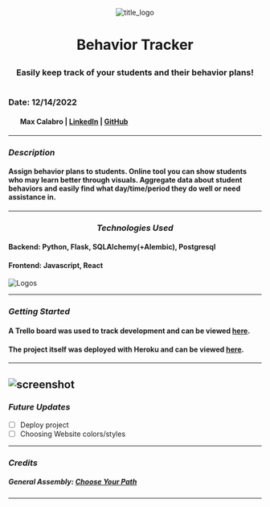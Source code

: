 <p align="center">
  <img src="assets/images/beerbook_logo.svg" alt="title_logo"/>
</p>

# <p align="center"> Behavior Tracker <p>

### <p align="center"> Easily keep track of your students and their behavior plans! <p>

#

### Date: 12/14/2022

#### &nbsp; &nbsp; &nbsp; &nbsp;Max Calabro | [LinkedIn](https://www.linkedin.com/in/max-calabro) | [GitHub](https://github.com/max-calabro)

---

### **_Description_**

#### Assign behavior plans to students. Online tool you can show students who may learn better through visuals. Aggregate data about student behaviors and easily find what day/time/period they do well or need assistance in.

---

### <p align="center">**_Technologies Used_**<p>

#### Backend: Python, Flask, SQLAlchemy(+Alembic), Postgresql

#### Frontend: Javascript, React

![Logos](assets/images/BeerBook_Logos_for_README.png)

---

### **_Getting Started_**

#### A Trello board was used to track development and can be viewed [here](https://trello.com/b/PdztvYgl/behavior-tracker).

#### The project itself was deployed with Heroku and can be viewed [here](https://beerbook-frontend.herokuapp.com/home).

---

## ![screenshot](assets/images/Screen_Shot_.png)

### **_Future Updates_**

- [ ] Deploy project
- [ ] Choosing Website colors/styles

---

### **_Credits_**

##### General Assembly: [Choose Your Path](https://generalassemb.ly/)

---
